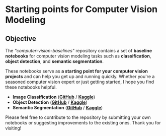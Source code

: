 # Starting points for Computer Vision Modeling

## Objective

The *"computer-vision-baselines"* repository contains a set of **baseline notebooks** for computer vision modeling tasks such as **classification**, **object detection**, and **semantic segmentation**.   

These notebooks serve as **a starting point for your computer vision projects** and can help you get up and running quickly. Whether you're a seasoned computer vision expert or just getting started, I hope you find these notebooks helpful. 

- **Image Classification** ([**GitHub**](1_Classification_PyTorch_EfficientNetV2.ipynb) / [**Kaggle**](https://www.kaggle.com/shnakazawa/image-classification-with-pytorch-and-efficientnet))
- **Object Detection** ([**GitHub**](2_Object_Detection_PyTorch_DETR.ipynb) / [**Kaggle**](https://www.kaggle.com/shnakazawa/object-detection-with-pytorch-and-detr)) 
- **Semantic Segmentation** ([**GitHub**](3_Semantic_Sgmentation_PyTorch_U-Net.ipynb) / [**Kaggle**](https://www.kaggle.com/code/shnakazawa/semantic-segmentation-with-pytorch-and-u-net)) 

Please feel free to contribute to the repository by submitting your own notebooks or suggesting improvements to the existing ones. Thank you for visiting!
